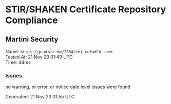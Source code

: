# STIR/SHAKEN Certificate Repository Compliance

## Martini Security

Name: `https://p.mtsec.me/2884/eej-ccfwdCb-.pem`\
Tested At: 21 Nov 23 01:49 UTC\
Time: 44ms

### Issues

no warning, or error, or notice date level issues were found

Generated: 21 Nov 23 01:55 UTC